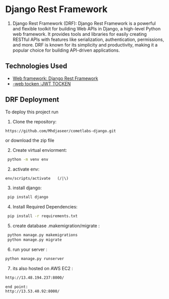 
# Django Rest Framework  

1. Django Rest Framework (DRF):
Django Rest Framework is a powerful and flexible toolkit for building Web APIs in Django, a high-level Python web framework. It provides tools and libraries for easily creating RESTful APIs with features like serialization, authentication, permissions, and more. DRF is known for its simplicity and productivity, making it a popular choice for building API-driven applications.



## Technologies Used

 - [Web framework: Django Rest Framework]()
 - [-web tocken :JWT TOCKEN]()
 


##  DRF Deployment

To deploy this project run


1. Clone the repository:

```bash
https://github.com/Mhdjaseer/cometlabs-django.git
```
or download the zip file 

2. Create virtual enviorment:

```bash
 python -m venv env
```
2. activate env:

```bashe
env/scripts/activate   (/|\)
```
3. install django:

```bash
 pip install django

```


4. Install Required Dependencies:

```bash
 pip install -r requirements.txt

```
5. create database .makemigration/migrate :

```bash
 python manage.py makemigrations
 python manage.py migrate

```

6. run your server :

```bash
python manage.py runserver 

```
7. its also hosted on AWS EC2  :

```bash
http://13.48.194.237:8000/

end point:
http://13.53.40.92:8000/

```
